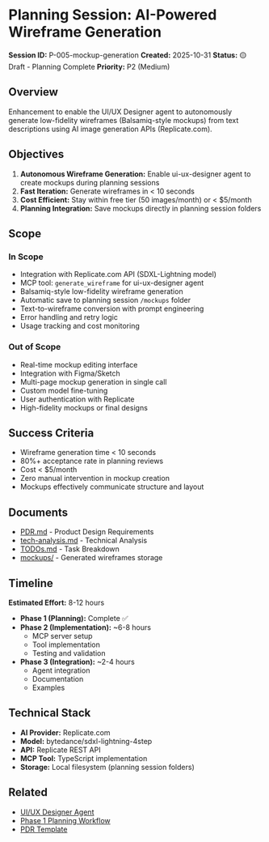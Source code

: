 # Planning Session: AI-Powered Wireframe Generation

**Session ID:** P-005-mockup-generation
**Created:** 2025-10-31
**Status:** 🟡 Draft - Planning Complete
**Priority:** P2 (Medium)

## Overview

Enhancement to enable the UI/UX Designer agent to autonomously generate low-fidelity wireframes (Balsamiq-style mockups) from text descriptions using AI image generation APIs (Replicate.com).

## Objectives

1. **Autonomous Wireframe Generation:** Enable ui-ux-designer agent to create mockups during planning sessions
2. **Fast Iteration:** Generate wireframes in < 10 seconds
3. **Cost Efficient:** Stay within free tier (50 images/month) or < $5/month
4. **Planning Integration:** Save mockups directly in planning session folders

## Scope

### In Scope

- Integration with Replicate.com API (SDXL-Lightning model)
- MCP tool: `generate_wireframe` for ui-ux-designer agent
- Balsamiq-style low-fidelity wireframe generation
- Automatic save to planning session `/mockups` folder
- Text-to-wireframe conversion with prompt engineering
- Error handling and retry logic
- Usage tracking and cost monitoring

### Out of Scope

- Real-time mockup editing interface
- Integration with Figma/Sketch
- Multi-page mockup generation in single call
- Custom model fine-tuning
- User authentication with Replicate
- High-fidelity mockups or final designs

## Success Criteria

- Wireframe generation time < 10 seconds
- 80%+ acceptance rate in planning reviews
- Cost < $5/month
- Zero manual intervention in mockup creation
- Mockups effectively communicate structure and layout

## Documents

- [PDR.md](./PDR.md) - Product Design Requirements
- [tech-analysis.md](./tech-analysis.md) - Technical Analysis
- [TODOs.md](./TODOs.md) - Task Breakdown
- [mockups/](./mockups/) - Generated wireframes storage

## Timeline

**Estimated Effort:** 8-12 hours

- **Phase 1 (Planning):** Complete ✅
- **Phase 2 (Implementation):** ~6-8 hours
  - MCP server setup
  - Tool implementation
  - Testing and validation
- **Phase 3 (Integration):** ~2-4 hours
  - Agent integration
  - Documentation
  - Examples

## Technical Stack

- **AI Provider:** Replicate.com
- **Model:** bytedance/sdxl-lightning-4step
- **API:** Replicate REST API
- **MCP Tool:** TypeScript implementation
- **Storage:** Local filesystem (planning session folders)

## Related

- [UI/UX Designer Agent](../../agents/design/ui-ux-designer.md)
- [Phase 1 Planning Workflow](../../docs/workflows/phase-1-planning.md)
- [PDR Template](../../docs/templates/PDR-template.md)
